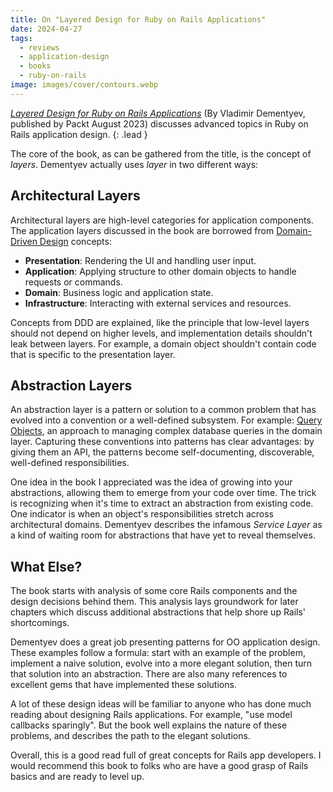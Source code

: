 ```yaml
---
title: On "Layered Design for Ruby on Rails Applications"
date: 2024-04-27
tags:
  - reviews
  - application-design
  - books
  - ruby-on-rails
image: images/cover/contours.webp
---
```


_[Layered Design for Ruby on Rails Applications](https://www.packtpub.com/product/layered-design-for-ruby-on-rails-applications/9781801813785)_ (By Vladimir Dementyev, published by Packt August 2023) discusses advanced topics in Ruby on Rails application design.
{: .lead }

The core of the book, as can be gathered from the title, is the concept of _layers_. Dementyev actually uses _layer_ in two different ways:

## Architectural Layers

Architectural layers are high-level categories for application components. The application layers discussed in the book are borrowed from [Domain-Driven Design](https://en.wikipedia.org/wiki/Domain-driven_design) concepts:

- **Presentation**: Rendering the UI and handling user input.
- **Application**: Applying structure to other domain objects to handle requests or commands.
- **Domain**: Business logic and application state.
- **Infrastructure**: Interacting with external services and resources.

Concepts from DDD are explained, like the principle that low-level layers should not depend on higher levels, and implementation details shouldn't leak between layers. For example, a domain object shouldn't contain code that is specific to the presentation layer.

## Abstraction Layers

An abstraction layer is a pattern or solution to a common problem that has evolved into a convention or a well-defined subsystem. For example: [Query Objects](https://thoughtbot.com/blog/a-case-for-query-objects-in-rails), an approach to managing complex database queries in the domain layer. Capturing these conventions into patterns has clear advantages: by giving them an API, the patterns become self-documenting, discoverable, well-defined responsibilities.

One idea in the book I appreciated was the idea of growing into your abstractions, allowing them to emerge from your code over time. The trick is recognizing when it's time to extract an abstraction from existing code. One indicator is when an object's responsibilities stretch across architectural domains. Dementyev describes the infamous _Service Layer_ as a kind of waiting room for abstractions that have yet to reveal themselves.

## What Else?

The book starts with analysis of some core Rails components and the design decisions behind them. This analysis lays groundwork for later chapters which discuss additional abstractions that help shore up Rails' shortcomings.

Dementyev does a great job presenting patterns for OO application design. These examples follow a formula: start with an example of the problem, implement a naive solution, evolve into a more elegant solution, then turn that solution into an abstraction. There are also many references to excellent gems that have implemented these solutions.

A lot of these design ideas will be familiar to anyone who has done much reading about designing Rails applications. For example, "use model callbacks sparingly". But the book well explains the nature of these problems, and describes the path to the elegant solutions.

Overall, this is a good read full of great concepts for Rails app developers. I would recommend this book to folks who are have a good grasp of Rails basics and are ready to level up.
